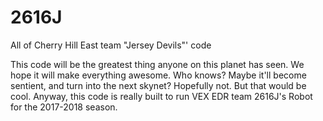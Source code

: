 # 2616J
All of Cherry Hill East team "Jersey Devils"' code

This code will be the greatest thing anyone on this planet has seen. We hope it will make everything awesome. 
Who knows? Maybe it'll become sentient, and turn into the next skynet? Hopefully not. But that would be cool.
Anyway, this code is really built to run VEX EDR team 2616J's Robot for the 2017-2018 season.
